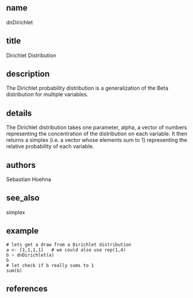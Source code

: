 ## name
dnDirichlet
## title
Dirichlet Distribution
## description
The Dirichlet probability distribution is a generalization of the Beta distribution for multiple variables.
## details
The Dirichlet distribution takes one parameter, alpha, a vector of numbers representing the concentration of the distribution on each variable. It then returns a simplex (i.e. a vector whose elements sum to 1) representing the relative probability of each variable. 
## authors
Sebastian Hoehna
## see_also
simplex
## example
	# lets get a draw from a Dirichlet distribution
	a <- [1,1,1,1]   # we could also use rep(1,4)
	b ~ dnDirichlet(a)
	b
	# let check if b really sums to 1
	sum(b)
	
## references
